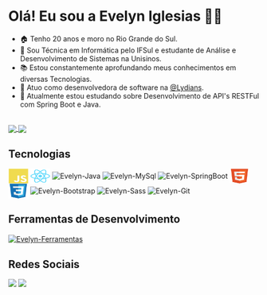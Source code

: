 # Olá! Eu sou a Evelyn Iglesias 👋🏻
- 🏠 Tenho 20 anos e moro no Rio Grande do Sul.
- 📖 Sou Técnica em Informática pelo IFSul e estudante de Análise e Desenvolvimento de Sistemas na Unisinos.
- 📚 Estou constantemente aprofundando meus conhecimentos em diversas Tecnologias.
- 📌 Atuo como desenvolvedora de software na <a href="https://www.lydians.com.br/" target="_blank" title="Link para o Site da Lydians">@Lydians<a/>.
- 🌱 Atualmente estou estudando sobre Desenvolvimento de API's RESTFul com Spring Boot e Java.

<br>
<a href="https://github.com/evelyniglesiass/github-readme-stats">
  <img height=170 align="center" src="https://github-readme-stats.vercel.app/api?username=evelyniglesiass&show_icons=true&theme=midnight-purple&bg_color=00000000" />
</a>
<a href="https://github.com/evelyniglesiass/convoychat">
  <img height=170 align="center" src="https://github-readme-stats.vercel.app/api/top-langs?username=evelyniglesiass&layout=compact&langs_count=8&card_width=320&theme=midnight-purple&bg_color=00000000" />
</a>

<br>

## Tecnologias
<div style="display: inline_block">
  <img align="center" alt="Evelyn-JavaScript" height="30" width="40" src="https://raw.githubusercontent.com/devicons/devicon/master/icons/javascript/javascript-plain.svg">
  <img align="center" alt="Evelyn-React" height="30" width="40" src="https://raw.githubusercontent.com/devicons/devicon/master/icons/react/react-original.svg">
  <img align="center" alt="Evelyn-Java" height="30" width="40" src="https://cdn.jsdelivr.net/gh/devicons/devicon/icons/java/java-original.svg" />
  <img align="center" alt="Evelyn-MySql" height="30" width="40" src="https://cdn.jsdelivr.net/gh/devicons/devicon/icons/mysql/mysql-original.svg" />
  <img align="center" alt="Evelyn-SpringBoot" height="30" width="40" src="https://cdn.jsdelivr.net/gh/devicons/devicon/icons/spring/spring-original.svg" />  
  <img align="center" alt="Evelyn-HTML" height="30" width="40" src="https://raw.githubusercontent.com/devicons/devicon/master/icons/html5/html5-original.svg">
  <img align="center" alt="Evelyn-CSS" height="30" width="40" src="https://raw.githubusercontent.com/devicons/devicon/master/icons/css3/css3-original.svg">
  <img align="center" alt="Evelyn-Bootstrap" height="30" width="40" src="https://cdn.jsdelivr.net/gh/devicons/devicon/icons/bootstrap/bootstrap-plain.svg" />
  <img align="center" alt="Evelyn-Sass" height="30" width="40" src="https://cdn.jsdelivr.net/gh/devicons/devicon/icons/sass/sass-original.svg" />
  <img align="center" alt="Evelyn-Git" height="30" width="40" src="https://cdn.jsdelivr.net/gh/devicons/devicon/icons/git/git-original.svg" />
</div>

## Ferramentas de Desenvolvimento
<p align="left">
  <a href="https://skillicons.dev">
    <img align="center" alt="Evelyn-Ferramentas" src="https://skillicons.dev/icons?i=vscode,idea,eclipse,androidstudio,github,gitlab" />
  </a>
</p>

## Redes Sociais
<div> 
  <a href="https://instagram.com/evelyn_iglesiass" target="_blank"><img src="https://img.shields.io/badge/-Instagram-%23E4405F?style=for-the-badge&logo=instagram&logoColor=white" target="_blank"></a>
  <a href="https://www.linkedin.com/in/evelyn-iglesias-da-silva-a38562232" target="_blank"><img src="https://img.shields.io/badge/-LinkedIn-%230077B5?style=for-the-badge&logo=linkedin&logoColor=white" target="_blank"></a> 
</div>
